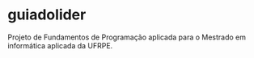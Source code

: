 # guiadolider
Projeto de Fundamentos de Programação aplicada para o Mestrado em informática aplicada da UFRPE.
